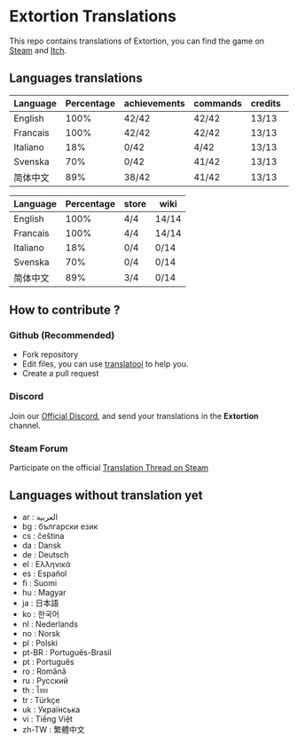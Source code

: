 # Extortion Translations

This repo contains translations of Extortion, you can find the game on [Steam](https://store.steampowered.com/app/1299430/Extortion/) and [Itch](https://elanis.itch.io/extortion).

## Languages translations

 |	Language |	Percentage |	achievements |	commands |	credits |	menu |	scripts |
 |	--- |	--- |	--- |	--- |	--- |	--- |	--- |
 |	English |	100% |	42/42 |	42/42 |	13/13 |	20/20 |	79/79 |
 |	Francais |	100% |	42/42 |	42/42 |	13/13 |	20/20 |	79/79 |
 |	Italiano |	18% |	0/42 |	4/42 |	13/13 |	7/20 |	14/79 |
 |	Svenska |	70% |	0/42 |	41/42 |	13/13 |	17/20 |	79/79 |
 |	简体中文 |	89% |	38/42 |	41/42 |	13/13 |	17/20 |	79/79 |


 |	Language |	Percentage |	store |	wiki |
 |	--- |	--- |	--- |	--- |
 |	English |	100% |	4/4 |	14/14 |
 |	Francais |	100% |	4/4 |	14/14 |
 |	Italiano |	18% |	0/4 |	0/14 |
 |	Svenska |	70% |	0/4 |	0/14 |
 |	简体中文 |	89% |	3/4 |	0/14 |


## How to contribute ?

### Github (Recommended)

- Fork repository
- Edit files, you can use [translatool](https://github.com/Dysnomia-studio/translatool) to help you.
- Create a pull request

### Discord

Join our [Official Discord](https://discord.gg/c8aARey), and send your translations in the **Extortion** channel.

### Steam Forum

Participate on the official [Translation Thread on Steam](https://steamcommunity.com/app/1299430/discussions/0/3040481757532344134/)

## Languages without translation yet
- ar : العربية
- bg : български език
- cs : čeština
- da : Dansk
- de : Deutsch
- el : Ελληνικά
- es : Español
- fi : Suomi
- hu : Magyar
- ja : 日本語
- ko : 한국어
- nl : Nederlands
- no : Norsk
- pl : Polski
- pt-BR : Português-Brasil
- pt : Português
- ro : Română
- ru : Русский
- th : ไทย
- tr : Türkçe
- uk : Українська
- vi : Tiếng Việt
- zh-TW : 繁體中文
